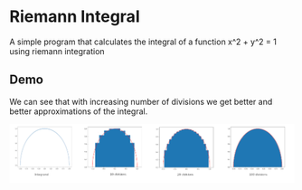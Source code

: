 # Riemann Integral

A simple program that calculates the integral of a function x^2 + y^2 = 1 using riemann integration

## Demo

We can see that with increasing number of divisions we get better and better approximations of the integral.

![Riemann Integral Demo](./demo_images/demo.png)